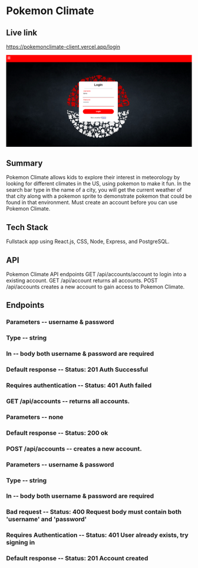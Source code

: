 # Pokemon Climate

## Live link 

https://pokemonclimate-client.vercel.app/login

![Screenshot](https://github.com/JordyPena/Portfolio/blob/main/images/project-screenshots/PokemonClimate.png)

## Summary

Pokemon Climate allows kids to explore their interest in meteorology by looking for different climates in the US, using pokemon to make it fun. In the search bar type in the name of a city, you will get the current weather of that city along with a pokemon sprite to demonstrate pokemon that could be found in that environment. Must create an account before you can use Pokemon Climate.

## Tech Stack 

Fullstack app using React.js, CSS, Node, Express, and PostgreSQL.

## API 

Pokemon Climate API endpoints GET /api/accounts/account to login into a existing account. GET /api/account returns all accounts. POST /api/accounts creates a new account to gain access to Pokemon Climate.

## Endpoints

### Parameters -- username & password
### Type -- string 
### In -- body both username & password are required
### Default response -- Status: 201 Auth Successful 
### Requires authentication -- Status: 401 Auth failed

### GET /api/accounts -- returns all accounts.
### Parameters -- none
### Default response -- Status: 200 ok

### POST /api/accounts -- creates a new account.
### Parameters -- username & password
### Type -- string
### In -- body both username & password are required
### Bad request -- Status: 400 Request body must contain both 'username' and 'password'
### Requires Authentication -- Status: 401 User already exists, try signing in
### Default response -- Status: 201 Account created

